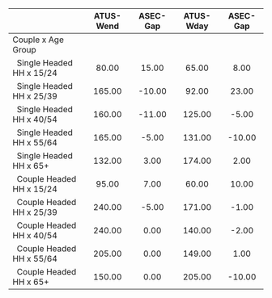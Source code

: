 
|                      |    ATUS-Wend |     ASEC-Gap |    ATUS-Wday |     ASEC-Gap |
| -------------------- | :----------: | :----------: | :----------: | :----------: |
| Couple x Age Group   |              |              |              |              |
| &nbsp;&nbsp;Single Headed HH x 15/24 |        80.00 |        15.00 |        65.00 |         8.00 |
| &nbsp;&nbsp;Single Headed HH x 25/39 |       165.00 |       -10.00 |        92.00 |        23.00 |
| &nbsp;&nbsp;Single Headed HH x 40/54 |       160.00 |       -11.00 |       125.00 |        -5.00 |
| &nbsp;&nbsp;Single Headed HH x 55/64 |       165.00 |        -5.00 |       131.00 |       -10.00 |
| &nbsp;&nbsp;Single Headed HH x 65+ |       132.00 |         3.00 |       174.00 |         2.00 |
| &nbsp;&nbsp;Couple Headed HH x 15/24 |        95.00 |         7.00 |        60.00 |        10.00 |
| &nbsp;&nbsp;Couple Headed HH x 25/39 |       240.00 |        -5.00 |       171.00 |        -1.00 |
| &nbsp;&nbsp;Couple Headed HH x 40/54 |       240.00 |         0.00 |       140.00 |        -2.00 |
| &nbsp;&nbsp;Couple Headed HH x 55/64 |       205.00 |         0.00 |       149.00 |         1.00 |
| &nbsp;&nbsp;Couple Headed HH x 65+ |       150.00 |         0.00 |       205.00 |       -10.00 |

